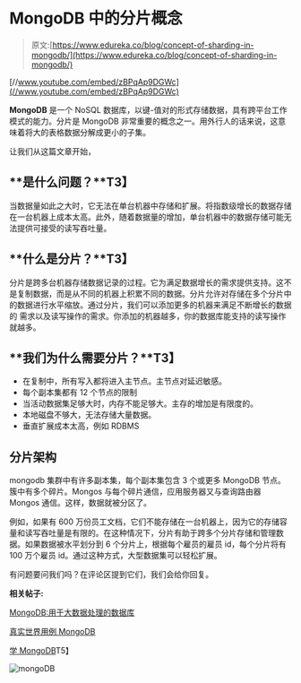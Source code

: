 # MongoDB 中的分片概念

> 原文:[https://www.edureka.co/blog/concept-of-sharding-in-mongodb/](https://www.edureka.co/blog/concept-of-sharding-in-mongodb/)

[//www.youtube.com/embed/zBPqAp9DGWc](//www.youtube.com/embed/zBPqAp9DGWc)

**MongoDB** 是一个 NoSQL 数据库，以键-值对的形式存储数据，具有跨平台工作模式的能力。分片是 MongoDB 非常重要的概念之一。用外行人的话来说，这意味着将大的表格数据分解成更小的子集。

让我们从这篇文章开始，

## **是什么问题？**T3】

当数据量如此之大时，它无法在单台机器中存储和扩展。将指数级增长的数据存储在一台机器上成本太高。此外，随着数据量的增加，单台机器中的数据存储可能无法提供可接受的读写吞吐量。

## **什么是分片？**T3】

分片是跨多台机器存储数据记录的过程。它为满足数据增长的需求提供支持。这不是复制数据，而是从不同的机器上积累不同的数据。分片允许对存储在多个分片中的数据进行水平缩放。通过分片，我们可以添加更多的机器来满足不断增长的数据 的 需求以及读写操作的需求。你添加的机器越多，你的数据库能支持的读写操作就越多。

## **我们为什么需要分片？**T3】

*   在复制中，所有写入都将进入主节点。主节点对延迟敏感。
*   每个副本集都有 12 个节点的限制
*   当活动数据集足够大时，内存不能足够大。主存的增加是有限度的。
*   本地磁盘不够大，无法存储大量数据。
*   垂直扩展成本太高，例如 RDBMS

## **分片架构**

mongodb 集群中有许多副本集，每个副本集包含 3 个或更多 MongoDB 节点。簇中有多个碎片。Mongos 与每个碎片通信，应用服务器又与查询路由器 Mongos 通信。这样，数据就被分区了。

例如，如果有 600 万份员工文档，它们不能存储在一台机器上，因为它的存储容量和读写吞吐量是有限的。在这种情况下，分片有助于跨多个分片存储和管理数据。如果数据被水平划分到 6 个分片上，根据每个雇员的雇员 id，每个分片将有 100 万个雇员 id。通过这种方式，大型数据集可以轻松扩展。

有问题要问我们吗？在评论区提到它们，我们会给你回复。

**相关帖子:**

[MongoDB:用于大数据处理的数据库](https://www.edureka.co/blog/mongodb-the-database-for-big-data-processing/ "MongoDB: The Database for Big Data Processing")

[真实世界用例 MongoDB](https://www.edureka.co/blog/real-world-use-cases-of-mongodb/ "Real World Use Cases of MongoDB")

[学 MongoDB](https://www.edureka.co/mongodb "Learn MongoDB Development and Administration")T5】

![mongoDB](../Images/716679304e4e9b6128ab067136aab9ba.png)
